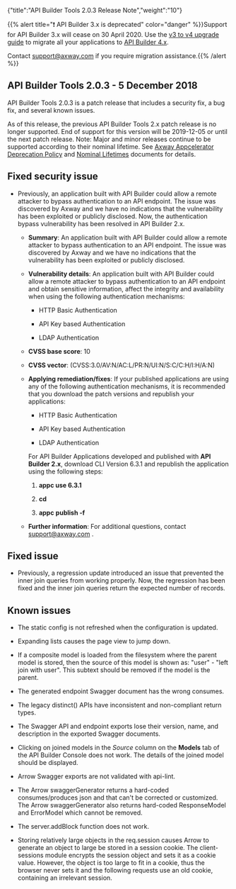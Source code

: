 {"title":"API Builder Tools 2.0.3 Release Note","weight":"10"}

{{% alert title="❗️ API Builder 3.x is deprecated" color="danger" %}}Support for API Builder 3.x will cease on 30 April 2020. Use the [v3 to v4 upgrade guide](https://docs.axway.com/bundle/API_Builder_4x_allOS_en/page/api_builder_v3_to_v4_upgrade_guide.html) to migrate all your applications to [API Builder 4.x](https://docs.axway.com/bundle/API_Builder_4x_allOS_en/page/api_builder_getting_started_guide.html).

Contact [support@axway.com](mailto:support@axway.com) if you require migration assistance.{{% /alert %}}

## API Builder Tools 2.0.3 - 5 December 2018

API Builder Tools 2.0.3 is a patch release that includes a security fix, a bug fix, and several known issues.

As of this release, the previous API Builder Tools 2.x patch release is no longer supported. End of support for this version will be 2019-12-05 or until the next patch release. Note: Major and minor releases continue to be supported according to their nominal lifetime. See [Axway Appcelerator Deprecation Policy](/docs/appc/AMPLIFY_Appcelerator_Services_Overview/Axway_Appcelerator_Deprecation_Policy/) and [Nominal Lifetimes](/docs/appc/AMPLIFY_Appcelerator_Services_Overview/Axway_Appcelerator_Product_Lifecycle/#nominal-lifetimes) documents for details.

## Fixed security issue

* Previously, an application built with API Builder could allow a remote attacker to bypass authentication to an API endpoint. The issue was discovered by Axway and we have no indications that the vulnerability has been exploited or publicly disclosed. Now, the authentication bypass vulnerability has been resolved in API Builder 2.x.

    * **Summary**: An application built with API Builder could allow a remote attacker to bypass authentication to an API endpoint. The issue was discovered by Axway and we have no indications that the vulnerability has been exploited or publicly disclosed.

    * **Vulnerability details**: An application built with API Builder could allow a remote attacker to bypass authentication to an API endpoint and obtain sensitive information, affect the integrity and availability when using the following authentication mechanisms:

        * HTTP Basic Authentication

        * API Key based Authentication

        * LDAP Authentication

    * **CVSS base score**: 10

    * **CVSS vector**: (CVSS:3.0/AV:N/AC:L/PR:N/UI:N/S:C/C:H/I:H/A:N)

    * **Applying remediation/fixes**: If your published applications are using any of the following authentication mechanisms, it is recommended that you download the patch versions and republish your applications:

        * HTTP Basic Authentication

        * API Key based Authentication

        * LDAP Authentication

        For API Builder Applications developed and published with **API Builder 2.x**, download CLI Version 6.3.1 and republish the application using the following steps:

        1. **appc use 6.3.1**

        2. **cd <your project folder>**

        3. **appc** **publish -f**

    * **Further information**: For additional questions, contact [support@axway.com](mailto:support@axway.com) .

## Fixed issue

* Previously, a regression update introduced an issue that prevented the inner join queries from working properly. Now, the regression has been fixed and the inner join queries return the expected number of records.

## Known issues

* The static config is not refreshed when the configuration is updated.

* Expanding lists causes the page view to jump down.

* If a composite model is loaded from the filesystem where the parent model is stored, then the source of this model is shown as: "user" - "left join with user". This subtext should be removed if the model is the parent.

* The generated endpoint Swagger document has the wrong consumes.

* The legacy distinct() APIs have inconsistent and non-compliant return types.

* The Swagger API and endpoint exports lose their version, name, and description in the exported Swagger documents.

* Clicking on joined models in the _Source_ column on the **Models** tab of the API Builder Console does not work. The details of the joined model should be displayed.

* Arrow Swagger exports are not validated with api-lint.

* The Arrow swaggerGenerator returns a hard-coded consumes/produces json and that can't be corrected or customized. The Arrow swaggerGenerator also returns hard-coded ResponseModel and ErrorModel which cannot be removed.

* The server.addBlock function does not work.

* Storing relatively large objects in the req.session causes Arrow to generate an object to large be stored in a session cookie. The client-sessions module encrypts the session object and sets it as a cookie value. However, the object is too large to fit in a cookie, thus the browser never sets it and the following requests use an old cookie, containing an irrelevant session.
